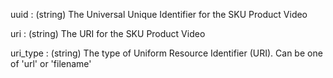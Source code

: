 uuid
: (string) The Universal Unique Identifier for the SKU Product Video

uri
: (string) The URI for the SKU Product Video

uri_type
: (string) The type of Uniform Resource Identifier (URI).  Can be one of 'url' or 'filename'